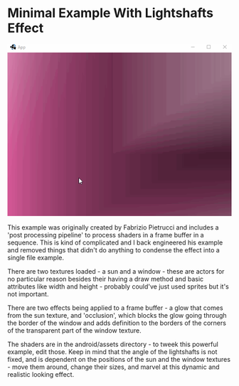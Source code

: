 # Minimal Example With Lightshafts Effect

![minimal_lightshafts.gif](.github/minimal_lightshafts.gif?raw=true)

This example was originally created by Fabrizio Pietrucci and includes a 'post processing pipeline' to process shaders in a frame buffer in a 
sequence. This is kind of complicated and I back engineered his example and removed things that didn't do anything to condense the effect into 
a single file example.

There are two textures loaded - a sun and a window - these are actors for no particular reason besides their having a draw method and basic 
attributes like width and height - probably could've just used sprites but it's not important.

There are two effects being applied to a frame buffer - a glow that comes from the sun texture, and 'occlusion', which blocks the glow going 
through the border of the window and adds definition to the borders of the corners of the transparent part of the window texture.

The shaders are in the android/assets directory - to tweek this powerful example, edit those. Keep in mind that the angle of the lightshafts 
is not fixed, and is dependent on the positions of the sun and the window textures - move them around, change their sizes, and marvel at this 
dynamic and realistic looking effect.
